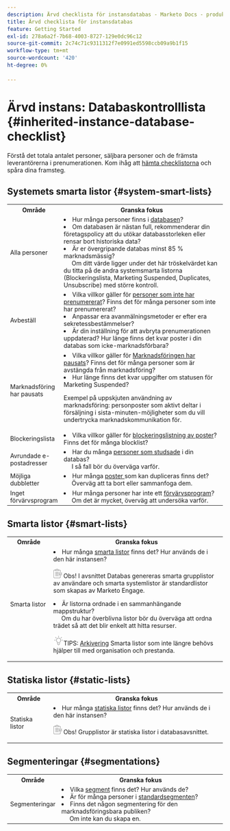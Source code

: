 ```yaml
---
description: Ärvd checklista för instansdatabas - Marketo Docs - produktdokumentation
title: Ärvd checklista för instansdatabas
feature: Getting Started
exl-id: 278a6a2f-7b68-4003-8727-129e0dc96c12
source-git-commit: 2c74c71c9311312f7e0991ed5598ccb09a9b1f15
workflow-type: tm+mt
source-wordcount: '420'
ht-degree: 0%

---
```


# Ärvd instans: Databaskontrolllista {#inherited-instance-database-checklist}

Förstå det totala antalet personer, säljbara personer och de främsta leverantörerna i prenumerationen. Kom ihåg att [hämta checklistorna](/help/marketo/getting-started/inheriting-a-marketo-engage-instance/assets/adobe-marketo-engage-inherited-instance-admin-checklist.xlsx) och spåra dina framsteg.

## Systemets smarta listor {#system-smart-lists}

<table style="table-layout:auto"> 
 <tbody> 
  <tr> 
   <th style="width:20%">Område</th> 
   <th>Granska fokus</th>
  </tr> 
  <tr> 
   <td>Alla personer</td> 
   <td><li>Hur många personer finns i <a href="/help/marketo/product-docs/core-marketo-concepts/smart-lists-and-static-lists/managing-people-in-smart-lists/database-dashboard.md" target="_blank">databasen</a>?</li>
<li>Om databasen är nästan full, rekommenderar din företagspolicy att du utökar databasstorleken eller rensar bort historiska data?</li>
<li>Är er övergripande databas minst 85 % marknadsmässig? 
<br/>     Om ditt värde ligger under det här tröskelvärdet kan du titta på de andra systemsmarta listorna (Blockeringslista, Marketing Suspended, Duplicates, Unsubscribe) med större kontroll.</li></td>
  </tr>
  <tr> 
   <td>Avbeställ</td> 
   <td><li>Vilka villkor gäller för <a href="/help/marketo/product-docs/email-marketing/deliverability/understanding-unsubscribe.md#marketing-suspended" target="_blank">personer som inte har prenumererat</a>? Finns det för många personer som inte har prenumererat?</li>
<li>Anpassar era avanmälningsmetoder er efter era sekretessbestämmelser?</li>
<li>Är din inställning för att avbryta prenumerationen uppdaterad? Hur länge finns det kvar poster i din databas som icke-marknadsförbara?</li></td>
  </tr>
  <tr> 
   <td>Marknadsföring har pausats</td> 
   <td><li>Vilka villkor gäller för <a href="/help/marketo/product-docs/email-marketing/deliverability/durable-unsubscribe.md#marketing-suspended" target="_blank">Marknadsföringen har pausats</a>? Finns det för många personer som är avstängda från marknadsföring?</li>
<li>Hur länge finns det kvar uppgifter om statusen för Marketing Suspended?</li>
<p>Exempel på uppskjuten användning av marknadsföring: personposter som aktivt deltar i försäljning i sista-minuten-möjligheter som du vill undertrycka marknadskommunikation för.</td>
  </tr>
   <tr> 
   <td>Blockeringslista</td> 
   <td><li>Vilka villkor gäller för <a href="/help/marketo/product-docs/core-marketo-concepts/smart-lists-and-static-lists/managing-people-in-smart-lists/add-person-to-blocklist.md" target="_blank">blockeringslistning av poster</a>? Finns det för många blocklist?</li></td>
  </tr>
  <tr> 
   <td>Avrundade e-postadresser</td> 
   <td><li>Har du många <a href="/help/marketo/product-docs/email-marketing/deliverability/hard-and-soft-bounces-in-email.md" target="_blank">personer som studsade</a> i din databas?
   <br/>     I så fall bör du överväga varför.</li></td></li></td>
  </tr>
  <tr> 
   <td>Möjliga dubbletter</td> 
   <td><li>Hur många <a href="/help/marketo/product-docs/core-marketo-concepts/smart-lists-and-static-lists/managing-people-in-smart-lists/find-and-merge-duplicate-people.md" target="_blank">poster </a> som kan dupliceras finns det?
   <br/>     Överväg att ta bort eller sammanfoga dem.</li></td>
  </tr>
   <tr> 
   <td>Inget förvärvsprogram</td> 
   <td><li>Hur många personer har inte ett <a href="/help/marketo/product-docs/core-marketo-concepts/programs/creating-programs/understanding-program-membership.md#acquisition-program" target="_blank">förvärvsprogram</a>?
   <br/>     Om det är mycket, överväg att undersöka varför.</li></td>
  </tr>
 </tbody> 
</table>

## Smarta listor {#smart-lists}

<table style="table-layout:auto"> 
 <tbody> 
  <tr> 
   <th style="width:20%">Område</th> 
   <th>Granska fokus</th>
  </tr> 
  <tr> 
   <td>Smarta listor</td> 
   <td><li>Hur många <a href="/help/marketo/product-docs/core-marketo-concepts/smart-lists-and-static-lists/understanding-smart-lists.md" target="_blank">smarta listor</a> finns det? Hur används de i den här instansen?</li>
   <p><img src="assets/note-icon.png" alt="anteckningsikon"> Obs! I avsnittet Databas genereras smarta grupplistor av användare och smarta systemlistor är standardlistor som skapas av Marketo Engage.
<li>Är listorna ordnade i en sammanhängande mappstruktur? 
<br/>     Om du har överblivna listor bör du överväga att ordna trädet så att det blir enkelt att hitta resurser.</li>
<p><img src="assets/tip-icon.png" alt="ikonen för tips">TIPS: <a href="/help/marketo/product-docs/core-marketo-concepts/miscellaneous/understanding-folders.md#archive-a-folder" target="_blank">Arkivering</a> Smarta listor som inte längre behövs hjälper till med organisation och prestanda.</td>
  </tr>
 </tbody> 
</table>

## Statiska listor {#static-lists}

<table style="table-layout:auto"> 
 <tbody> 
  <tr> 
   <th style="width:20%">Område</th> 
   <th>Granska fokus</th>
  </tr> 
  <tr> 
   <td>Statiska listor</td> 
   <td><li>Hur många <a href="/help/marketo/product-docs/core-marketo-concepts/smart-lists-and-static-lists/static-lists/understanding-static-lists.md" target="_blank">statiska listor</a> finns det? Hur används de i den här instansen?</li>
   <p><img src="assets/note-icon.png" alt="anteckningsikon"> Obs! Grupplistor är statiska listor i databasavsnittet.</td>
  </tr>
 </tbody> 
</table>

## Segmenteringar {#segmentations}

<table style="table-layout:auto"> 
 <tbody> 
  <tr> 
   <th style="width:20%">Område</th> 
   <th>Granska fokus</th>
  </tr> 
  <tr> 
   <td>Segmenteringar</td> 
   <td><li>Vilka <a href="/help/marketo/product-docs/personalization/segmentation-and-snippets/segmentation/create-a-segmentation.md" target="_blank">segment</a> finns det? Hur används de?</li>
<li>Är för många personer i <a href="/help/marketo/product-docs/personalization/segmentation-and-snippets/segmentation/segmentation-order-priority.md" target="_blank">standardsegmenten</a>?</li>
<li>Finns det någon segmentering för den marknadsföringsbara publiken? 
<br/>     Om inte kan du skapa en.</li></td>
  </tr>
 </tbody> 
</table>
